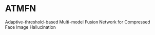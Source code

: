 # ATMFN
Adaptive-threshold-based Multi-model Fusion Network for Compressed Face Image Hallucination
